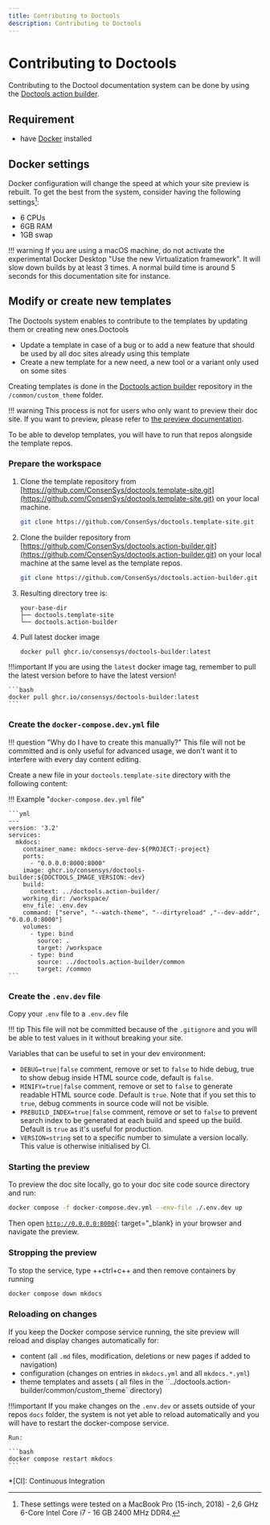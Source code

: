 ```yaml
---
title: Contributing to Doctools
description: Contributing to Doctools
---
```


# Contributing to Doctools

Contributing to the Doctool documentation system can be done by using the [Doctools action builder].

## Requirement

- have [Docker](https://docs.docker.com/get-docker/) installed

## Docker settings

Docker configuration will change the speed at which your site preview is rebuilt.
To get the best from the system, consider having the following settings[^1]:

- 6 CPUs
- 6GB RAM
- 1GB swap

!!! warning
    If you are using a macOS machine, do not activate the experimental Docker Desktop "Use the new Virtualization framework".
    It will slow down builds by at least 3 times.
    A normal build time is around 5 seconds for this documentation site for instance.

[^1]:
    These settings were tested on a MacBook Pro (15-inch, 2018) - 2,6 GHz 6-Core Intel Core i7 - 16 GB 2400 MHz DDR4.

## Modify or create new templates

The Doctools system enables to contribute to the templates by updating them or creating new ones.Doctools

- Update a template in case of a bug or to add a new feature that should be used by all doc sites already using this template
- Create a new template for a new need, a new tool or a variant only used on some sites

Creating templates is done in the [Doctools action builder] repository in the `/common/custom_theme` folder.

!!! warning
    This process is not for users who only want to preview their doc site.
    If you want to preview, please refer to [the preview documentation](../preview_the_doc_site.md).

To be able to develop templates, you will have to run that repos alongside the template repos.

### Prepare the workspace

1. Clone the template repository from [https://github.com/ConsenSys/doctools.template-site.git](https://github.com/ConsenSys/doctools.template-site.git) on your local machine.

    ```bash
    git clone https://github.com/ConsenSys/doctools.template-site.git
    ```

1. Clone the builder repository from [https://github.com/ConsenSys/doctools.action-builder.git](https://github.com/ConsenSys/doctools.action-builder.git) on your local machine at the same level as the template repos.

    ```bash
    git clone https://github.com/ConsenSys/doctools.action-builder.git
    ```

1. Resulting directory tree is:

    ```text
    your-base-dir
    ├── doctools.template-site
    └── doctools.action-builder
    ```

1. Pull latest docker image

    ```bash
    docker pull ghcr.io/consensys/doctools-builder:latest
    ```

!!!important
    If you are using the `latest` docker image tag, remember to pull the latest version before to have the latest version!

    ```bash
    docker pull ghcr.io/consensys/doctools-builder:latest
    ```

### Create the `docker-compose.dev.yml` file

!!! question "Why do I have to create this manually?"
    This file will not be committed and is only useful for advanced usage,
    we don't want it to interfere with every day content editing.

Create a new file in your `doctools.template-site` directory with the following content:

!!! Example "`docker-compose.dev.yml` file"

    ```yml
    ---
    version: '3.2'
    services:
      mkdocs:
        container_name: mkdocs-serve-dev-${PROJECT:-project}
        ports:
          - "0.0.0.0:8000:8000"
        image: ghcr.io/consensys/doctools-builder:${DOCTOOLS_IMAGE_VERSION:-dev}
        build:
          context: ../doctools.action-builder/
        working_dir: /workspace/
        env_file: .env.dev
        command: ["serve", "--watch-theme", "--dirtyreload" ,"--dev-addr", "0.0.0.0:8000"]
        volumes:
          - type: bind
            source: .
            target: /workspace
          - type: bind
            source: ../doctools.action-builder/common
            target: /common
    ```

### Create the `.env.dev` file

Copy your `.env` file to a `.env.dev` file

!!! tip
    This file will not be committed because of the `.gitignore` and you will be able to test values in it without breaking your site.

Variables that can be useful to set in your dev environment:

- `DEBUG=true|false` comment, remove or set to `false` to hide debug, true to show debug inside HTML source code, default is `false`.
- `MINIFY=true|false` comment, remove or set to `false` to generate readable HTML source code. Default is `true`.
  Note that if you set this to `true`, debug comments in source code will not be visible.
- `PREBUILD_INDEX=true|false` comment, remove or set to `false` to prevent search index to be generated at each build and speed up the build. Default is `true` as it's useful for production.
- `VERSION=string` set to a specific number to simulate a version locally. This value is otherwise initialised by CI.

### Starting the preview

To preview the doc site locally, go to your doc site code source directory and run:

```bash
docker compose -f docker-compose.dev.yml --env-file ./.env.dev up
```

Then open [`http://0.0.0.0:8000`](http://0.0.0.0:8000){: target="_blank} in your browser and navigate the preview.

### Stropping the preview

To stop the service, type ++ctrl+c++ and then remove containers by running

```bash
docker compose down mkdocs
```

### Reloading on changes

If you keep the Docker compose service running,
the site preview will reload and display changes automatically for:

- content (all `.md` files, modification, deletions or new pages if added to navigation)
- configuration (changes on entries in `mkdocs.yml` and all `mkdocs.*.yml`)
- theme templates and assets ( all files in the ``../doctools.action-builder/common/custom_theme` directory)

!!!important
    If you make changes on the `.env.dev` or assets outside of your repos `docs` folder,
    the system is not yet able to reload automatically and you will have to restart the docker-compose service.

    Run:

    ```bash
    docker compose restart mkdocs
    ```

[Doctools action builder]: https://github.com/ConsenSys/doctools.action-builder
*[CI]: Continuous Integration
